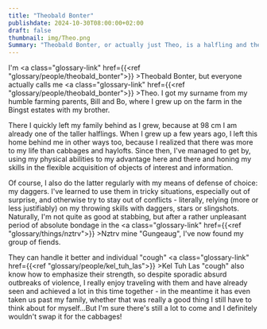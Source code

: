 ```yaml
---
title: "Theobald Bonter"
publishdate: 2024-10-30T08:00:00+02:00
draft: false
thumbnail: img/Theo.png
Summary: "Theobald Bonter, or actually just Theo, is a halfling and the smallest of our four adventurers. He uses his size to the advantage of his group in various situations, be it in battle, where he surprises his opponents from ambush, or to secretly obtain information that is really none of his business."
---
```


I'm <a class="glossary-link" href={{<ref "glossary/people/theobald_bonter">}} >Theobald Bonter</a>, but everyone actually calls me <a class="glossary-link" href={{<ref "glossary/people/theobald_bonter">}} >Theo</a>. I got my surname from my humble farming parents, Bill and Bo, where I grew up on the farm in the Bingst estates with my brother.

There I quickly left my family behind as I grew, because at 98 cm I am already one of the taller halflings. When I grew up a few years ago, I left this home behind me in other ways too, because I realized that there was more to my life than cabbages and haylofts. Since then, I've managed to get by, using my physical abilities to my advantage here and there and honing my skills in the flexible acquisition of objects of interest and information.

Of course, I also do the latter regularly with my means of defense of choice: my daggers. I've learned to use them in tricky situations, especially out of surprise, and otherwise try to stay out of conflicts - literally, relying (more or less justifiably) on my throwing skills with daggers, stars or slingshots. Naturally, I'm not quite as good at stabbing, but after a rather unpleasant period of absolute bondage in the <a class="glossary-link" href={{<ref "glossary/things/nztrv">}} >Nztrv</a> mine "Gungeaug", I've now found my group of fiends.

They can handle it better and individual "cough" <a class="glossary-link" href={{<ref "glossary/people/kel_tuh_las">}} >Kel Tuh Las</a> "cough" also know how to emphasize their strength, so despite sporadic absurd outbreaks of violence, I really enjoy traveling with them and have already seen and achieved a lot in this time together - in the meantime it has even taken us past my family, whether that was really a good thing I still have to think about for myself...But I'm sure there's still a lot to come and I definitely wouldn't swap it for the cabbages!
